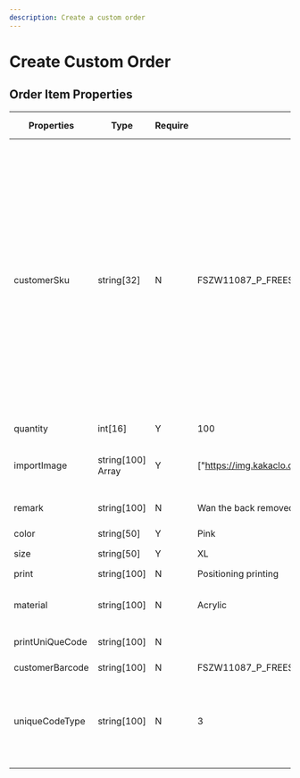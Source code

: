 ```yaml
---
description: Create a custom order
---
```


# Create Custom Order

## Order Item  Properties <a href="#response-parameter" id="response-parameter"></a>

<table><thead><tr><th width="180">Properties</th><th width="118">Type</th><th width="92">Require</th><th width="156">Sample	</th><th>Properties description</th></tr></thead><tbody><tr><td>customerSku</td><td>string[32]</td><td>N</td><td>FSZW11087_P_FREESIZE_NUB</td><td>Your product’s unique identifier: If the product SKU code of the platform system is not matched for the first time, you need to manually match it in the temporary order list in the platform backend; when it is passed in again, the system SKU code will be automatically identified.</td></tr><tr><td>quantity</td><td>int[16]</td><td>Y</td><td>100</td><td>Order stock</td></tr><tr><td>importImage</td><td>string[100] Array</td><td>Y</td><td>["<a href="https://img.kakaclo.com/image%2FFSZW11087%2FFSZW11087_P_FREESIZE_NUB%2Fda299fa3e37b65654bc5153c325b8b00.jpg">https://img.kakaclo.com/image%2FFSZW11087%2FFSZW11087_P_FREESIZE_NUB%2Fda299fa3e37b65654bc5153c325b8b00.jpg</a>"]</td><td>Pictures for reference use in customized designs</td></tr><tr><td>remark</td><td>string[100]</td><td>N</td><td>Wan the back removed and replace with a beautiful white Lace material/pattern</td><td>Order remark</td></tr><tr><td>color</td><td>string[50]</td><td>Y</td><td>Pink</td><td>Specific color</td></tr><tr><td>size</td><td>string[50]</td><td>Y</td><td>XL</td><td>Specific size</td></tr><tr><td>print</td><td>string[100]</td><td>N</td><td>Positioning printing</td><td>Printing content</td></tr><tr><td>material</td><td>string[100]</td><td>N</td><td>Acrylic</td><td>Specific material name</td></tr><tr><td>printUniQueCode</td><td>string[100]</td><td>N</td><td></td><td>Print content ('##' separated)</td></tr><tr><td>customerBarcode</td><td>string[100]</td><td>N</td><td>FSZW11087_P_FREESIZE_NUB</td><td>Unique code</td></tr><tr><td>uniqueCodeType</td><td>string[100]</td><td>N</td><td>3</td><td>Print unique code label display template 1-barcode 2-QR code 3-double code 4-plain text</td></tr></tbody></table>

